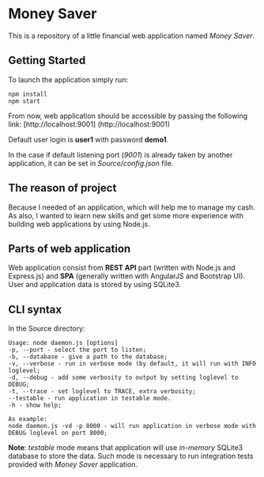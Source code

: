 # Money Saver
This is a repository of a little financial web application named _Money Saver_.

## Getting Started
To launch the application simply run:
```
npm install
npm start
```
From now, web application should be accessible by passing the following link: [http://localhost:9001] (http://localhost:9001)

Default user login is **user1** with password **demo1**.

In the case if default listening port (_9001_) is already taken by another application, it can be set in _Source/config.json_ file.

## The reason of project
Because I needed of an application, which will help me to manage my cash. As also, I wanted to learn new skills and get some more experience with building web applications by using Node.js.

## Parts of web application
Web application consist from **REST API** part (written with Node.js and Express.js) and **SPA** (generally written with AngularJS and Bootstrap UI). User and application data is stored by using SQLite3.

## CLI syntax
In the Source directory:
```
Usage: node daemon.js [options]
-p, --port - select the port to listen;
-b, --database - give a path to the database;
-v, --verbose - run in verbose mode (by default, it will run with INFO loglevel;
-d, --debug - add some verbosity to output by setting loglevel to DEBUG;
-t, --trace - set loglevel to TRACE, extra verbosity;
--testable - run application in testable mode.
-h - show help;

As example:
node daemon.js -vd -p 8000 - will run application in verbose mode with DEBUG loglevel on port 8000;
```
**Note**: _testable_ mode means that application will use _in-memory_ SQLite3 database to store the data. Such mode is necessary to run integration tests provided with _Money Saver_ application.
